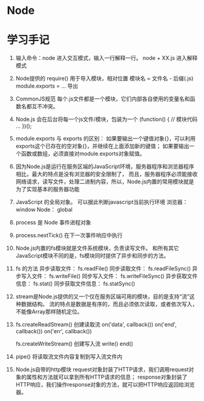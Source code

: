 # Node
# 学习手记
  1. 输入命令：node  进入交互模式，输入一行解释一行。
          node + XX.js 进入解释模式

  2. Node提供的 require() 用于导入模块，相对位置
        模块名 = 文件名 - 后缀(.js)
        module.exports = ...  导出

  3. CommonJS规范
      每个.js文件都是一个模块，它们内部各自使用的变量名和函数名都互不冲突。

  4. Node.js 会在后台将每一个js文件/模块，包装为一个 
      (function() {
        // 模块代码
        ...
      })();

  5. module.exports 与 exports 的区别：
      如果要输出一个键值对象{}，可以利用exports这个已存在的空对象{}，并继续在上面添加新的键值；
      如果要输出一个函数或数组，必须直接对module.exports对象赋值。

  6. 因为Node.js是运行在服务区端的JavaScript环境，服务器程序和浏览器程序相比，最大的特点是没有浏览器的安全限制了，
     而且，服务器程序必须能接收网络请求，读写文件，处理二进制内容，所以，Node.js内置的常用模块就是为了实现基本的服务器功能

  7. JavaScript 的全局对象。 可以据此判断javascript当前执行环境
      浏览器： window
      Node： global

  8. process 是 Node 事件进程对象
  9. process.nextTick() 在下一次事件响应中执行

  10. Node.js内置的fs模块就是文件系统模块，负责读写文件。
      和所有其它JavaScript模块不同的是，fs模块同时提供了异步和同步的方法。
  
  11. fs 的方法
      异步读取文件： fs.readFile()
      同步读取文件： fs.readFileSync()
      异步写入文件： fs.writeFile()
      同步写入文件： fs.writeFileSync()
      异步获取文件信息： fs.stat()
      同步获取文件信息： fs.statSync()

  12. stream是Node.js提供的又一个仅在服务区端可用的模块，目的是支持“流”这种数据结构。
      流的特点是数据是有序的，而且必须依次读取，或者依次写入，不能像Array那样随机定位。

  13. fs.createReadStream()  创建读取流
          on('data', callback())
          on('end', callback())
          on('err', callback())

      fs.createWriteStream()  创建写入流
          write()
          end()

  14. pipe() 将读取流文件内容复制到写入流文件内


  15. Node.js自带的http模块 
      request对象封装了HTTP请求，我们调用request对象的属性和方法就可以拿到所有HTTP请求的信息；
      response对象封装了HTTP响应，我们操作response对象的方法，就可以把HTTP响应返回给浏览器。




















